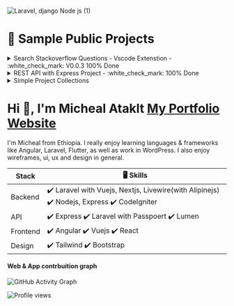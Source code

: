 ![Laravel, django   Node js (1)](https://user-images.githubusercontent.com/65981238/165904177-50cb7a4b-da24-4496-8a23-09167f41d467.jpg)


# :sparkling_heart: Sample Public Projects
<details><summary>Search Stackoverflow Questions - Vscode Extenstion - :white_check_mark: V0.0.3 100% Done</summary>
<p>

#### :raised_eyebrow: VsCode Extenstion for developers! [Search Stackoverflow Questions:thumbsup:](https://marketplace.visualstudio.com/items?itemName=MichealAtaklt.searchstackoverflowquestions&ssr=false#review-details)
![Search Stackoverflow Questions](https://user-images.githubusercontent.com/65981238/165526263-2cfa73a0-543b-4e52-b6a4-ee6468411f13.png)


:point_right: Search any question or error in official stackoverflow site.

## Installation

    1. install extenstion https://marketplace.visualstudio.com/items?itemName=MichealAtaklt.searchstackoverflowquestions&ssr=false#review-details
    2. Search "Search Stackoverflow Questions" in vscode extenstion panel then install. Please refere the publisher name is "Micheal Ataklt" 
 
![dino](https://user-images.githubusercontent.com/65981238/163788454-045d6664-3800-4e7c-939c-1869ab58b859.gif)
### 👋 Thank you!
</p>
</details>

<details><summary>REST API with Express Project - :white_check_mark: 100% Done</summary>
<p>

#### :raised_eyebrow: Frontend Page! [View API Endpoint Live:thumbsup:](https://rest-api-nodejs-and-express.herokuapp.com/)
![rest-api-with-nodejs-and-expressjs](https://user-images.githubusercontent.com/65981238/163783401-f0ece003-14e8-4a70-80da-ac496bfcfbbe.png)


:point_right: What we will build: Todo app for any user managed by system admin...

## Installation

    1. git clone https://github.com/matakltm-code/rest-api-with-nodejs-and-expressjs.git
    2. npm install
    3. npm run dev

## Code Documentation

[API Endpoint](https://rest-api-nodejs-and-express.herokuapp.com/) and
[API Documentation](https://documenter.getpostman.com/view/12136658/UVsHV8PT)
for all features and parameters are set in **each example request** docs

 
![dino](https://user-images.githubusercontent.com/65981238/163788454-045d6664-3800-4e7c-939c-1869ab58b859.gif)
### 👋 Thank you!
</p>
</details>
<details><summary>Simple Project Collections</summary>
<p>

#### :raised_eyebrow: Vuejs Kanban Board! [View Code Repo](https://github.com/matakltm-code/vue-kanban-board)
![vue-kanban-board](https://user-images.githubusercontent.com/65981238/167269250-e29d783f-2a6d-4f66-a0ab-05dcc7a170e1.png)
</p>
</details>
<!-- ![GitHub Activity Graph](https://activity-graph.herokuapp.com/graph?username=matakltm-code)  -->
<!-- ![Web & App developer](https://github.com/matakltm-code/matakltm-code/blob/master/programming.jpg) -->

# Hi :bust_in_silhouette:, I'm Micheal Ataklt [My Portfolio Website](https://micheal-ataklt.vercel.app)

I'm Micheal from Ethiopia. I really enjoy learning languages & frameworks like Angular, Laravel, Flutter, as well as work in WordPress. I also enjoy wireframes, ui, ux and design in general.


| Stack | :desktop_computer: Skills |
| --- | --- |
| Backend | :heavy_check_mark: Laravel with Vuejs, Nextjs, Livewire(with Alipinejs) :heavy_check_mark: Nodejs, Express :heavy_check_mark: CodeIgniter  |
| API | :heavy_check_mark: Express :heavy_check_mark: Laravel with Passpoert :heavy_check_mark: Lumen  |
| Frontend | :heavy_check_mark: Angular :heavy_check_mark: Vuejs :heavy_check_mark: React |
| Design | :heavy_check_mark: Tailwind :heavy_check_mark: Bootstrap |

#### Web & App contrbuition graph



<!-- [<img src='https://cdn.jsdelivr.net/npm/simple-icons@3.0.1/icons/github.svg' alt='github' height='40'>](https://github.com/matakltm-code)   -->

<!-- [![Top Langs](https://github-readme-stats.vercel.app/api/top-langs/?username=matakltm-code)](https://github.com/anuraghazra/github-readme-stats) -->

<!-- ![GitHub stats](https://github-readme-stats.vercel.app/api?username=matakltm-code&show_icons=true)   -->

![GitHub Activity Graph](https://activity-graph.herokuapp.com/graph?username=matakltm-code)  

![Profile views](https://gpvc.arturio.dev/matakltm-code)
